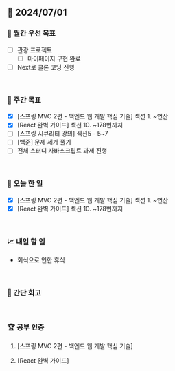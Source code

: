 ## 📅 2024/07/01

### 🚀 월간 우선 목표

- [ ] 관광 프로젝트
  - [ ] 마이페이지 구현 완료
- [ ] Next로 클론 코딩 진행

<br />

### 👏 주간 목표

- [x] [스프링 MVC 2편 - 백엔드 웹 개발 핵심 기술]  섹션 1. ~연산 
- [x] [React 완벽 가이드] 섹션 10. ~178번까지
- [ ] [스프링 시큐리티 강의] 섹션5 - 5~7
- [ ] [백준] 문제 세개 풀기
- [ ] 전체 스터디 자바스크립트 과제 진행

<br />

### 💯 오늘 한 일

- [x] [스프링 MVC 2편 - 백엔드 웹 개발 핵심 기술]  섹션 1. ~연산 
- [x] [React 완벽 가이드] 섹션 10. ~178번까지

<br />

### 📈 내일 할 일

- 회식으로 인한 휴식

<br />

### 🤔 간단 회고

<br />

### 🏆 공부 인증

1. [스프링 MVC 2편 - 백엔드 웹 개발 핵심 기술]

2. [React 완벽 가이드]